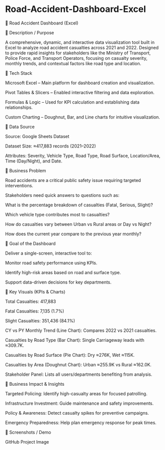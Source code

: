 # Road-Accident-Dashboard-Excel
🚗 Road Accident Dashboard (Excel)

🔹 Description / Purpose

A comprehensive, dynamic, and interactive data visualization tool built in Excel to analyze road accident casualties across 2021 and 2022.
Designed to provide rapid insights for stakeholders like the Ministry of Transport, Police Force, and Transport Operators, focusing on casualty severity, monthly trends, and contextual factors like road type and location.

🔹 Tech Stack

Microsoft Excel – Main platform for dashboard creation and visualization.

Pivot Tables & Slicers – Enabled interactive filtering and data exploration.

Formulas & Logic – Used for KPI calculation and establishing data relationships.

Custom Charting – Doughnut, Bar, and Line charts for intuitive visualization.

🔹 Data Source

Source: Google Sheets Dataset

Dataset Size: ≈417,883 records (2021–2022)

Attributes: Severity, Vehicle Type, Road Type, Road Surface, Location/Area, Time (Day/Night), and Date.

🔹 Business Problem

Road accidents are a critical public safety issue requiring targeted interventions.

Stakeholders need quick answers to questions such as:

What is the percentage breakdown of casualties (Fatal, Serious, Slight)?

Which vehicle type contributes most to casualties?

How do casualties vary between Urban vs Rural areas or Day vs Night?

How does the current year compare to the previous year monthly?

🔹 Goal of the Dashboard

Deliver a single-screen, interactive tool to:

Monitor road safety performance using KPIs.

Identify high-risk areas based on road and surface type.

Support data-driven decisions for key departments.

🔹 Key Visuals (KPIs & Charts)

Total Casualties: 417,883

Fatal Casualties: 7,135 (1.7%)

Slight Casualties: 351,436 (84.1%)

CY vs PY Monthly Trend (Line Chart): Compares 2022 vs 2021 casualties.

Casualties by Road Type (Bar Chart): Single Carriageway leads with ≈309.7K.

Casualties by Road Surface (Pie Chart): Dry ≈276K, Wet ≈115K.

Casualties by Area (Doughnut Chart): Urban ≈255.9K vs Rural ≈162.0K.

Stakeholder Panel: Lists all users/departments benefiting from analysis.

🔹 Business Impact & Insights

Targeted Policing: Identify high-casualty areas for focused patrolling.

Infrastructure Investment: Guide maintenance and safety improvements.

Policy & Awareness: Detect casualty spikes for preventive campaigns.

Emergency Preparedness: Help plan emergency response for peak times.

🔹 Screenshots / Demo

GitHub Project Image

